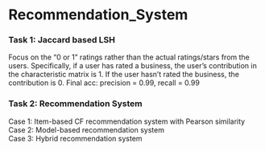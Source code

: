 # Recommendation_System

### Task 1: Jaccard based LSH

Focus on the “0 or 1” ratings rather than the actual ratings/stars from the users.
Specifically, if a user has rated a business, the user’s contribution in the characteristic matrix is 1. 
If the user hasn’t rated the business, the contribution is 0. 
Final acc:  precision = 0.99, recall = 0.99<br />

### Task 2:  Recommendation System
Case 1: Item-based CF recommendation system with Pearson similarity <br />
Case 2: Model-based recommendation system <br />
Case 3: Hybrid recommendation system <br />
